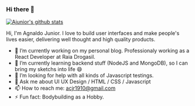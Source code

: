 ### Hi there 👋

[![Ajunior's github stats](https://github-readme-stats.vercel.app/api?username=ajnior)](https://github.com/anuraghazra/github-readme-stats)

Hi, I'm Agnaldo Junior. I love to build user interfaces and make people's lives easier, delivering well thought and high quality products.

- 🔭 I’m currently working on my personal blog. Professionaly working as a React Developer at Raia Drogasil.
- 🌱 I’m currently learning backend stuff (NodeJS and MongoDB), so I can bring my sketchs into life 😄
- 🤔 I’m looking for help with all kinds of Javascript testings.
- 💬 Ask me about UI UX Design / HTML / CSS / Javascript
- 📫 How to reach me: acjr1910@gmail.com
- ⚡ Fun fact: Bodybuilding as a Hobby.

<!--
**ajnior/ajnior** is a ✨ _special_ ✨ repository because its `README.md` (this file) appears on your GitHub profile.

Here are some ideas to get you started:

- 🔭 I’m currently working on ...
- 🌱 I’m currently learning ...
- 👯 I’m looking to collaborate on ...
- 🤔 I’m looking for help with ...
- 💬 Ask me about ...
- 📫 How to reach me: ...
- 😄 Pronouns: ...
- ⚡ Fun fact: ...
-->
